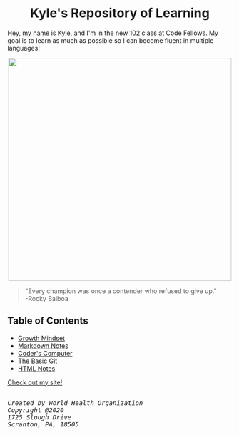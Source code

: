 <h1 align="center">Kyle's Repository of Learning</h1>

Hey, my name is [Kyle](https://github.com/AtkinsonKyle), and I'm in the new 102 class at Code Fellows. My goal is to learn as much as possible so I can become fluent in multiple languages! 

<p align="center"> <img width="500" height="500" src="https://avatars3.githubusercontent.com/u/66214343?s=460&u=b13bce253b01480630635e889a1c40494d154862&v=4">
</p>

> "Every champion was once a contender who refused to give up." <br>
      -Rocky Balboa

## Table of Contents
- [Growth Mindset](Growth-Mindset.md)
- [Markdown Notes](Markdown-Notes.md)
- [Coder's Computer](coders-computer.md)
- [The Basic Git](the-basics.md)
- [HTML Notes](HTML-notes.md)


[Check out my site!](https://atkinsonkyle.github.io/learning-journal/)

<pre><address>
Created by World Health Organization
Copyright @2020
1725 Slough Drive
Scranton, PA, 18505
</address></pre>
